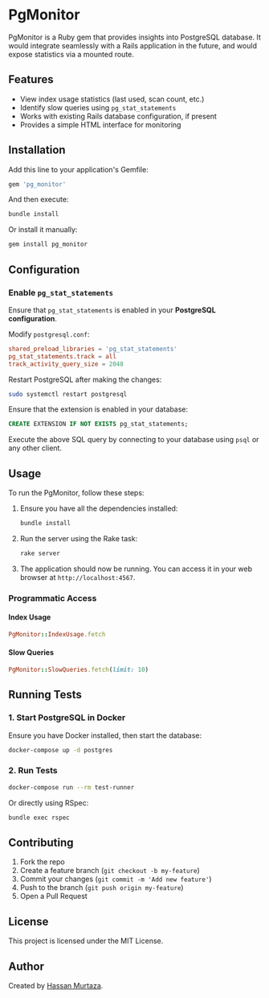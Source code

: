 # PgMonitor

PgMonitor is a Ruby gem that provides insights into PostgreSQL database.
It would integrate seamlessly with a Rails application in the future, and would expose statistics via a mounted route.

## Features

- View index usage statistics (last used, scan count, etc.)
- Identify slow queries using `pg_stat_statements`
- Works with existing Rails database configuration, if present
- Provides a simple HTML interface for monitoring

## Installation

Add this line to your application's Gemfile:

```ruby
gem 'pg_monitor'
```

And then execute:

```sh
bundle install
```

Or install it manually:

```sh
gem install pg_monitor
```

## Configuration

### Enable `pg_stat_statements`

Ensure that `pg_stat_statements` is enabled in your **PostgreSQL configuration**.

Modify `postgresql.conf`:

```conf
shared_preload_libraries = 'pg_stat_statements'
pg_stat_statements.track = all
track_activity_query_size = 2048
```

Restart PostgreSQL after making the changes:

```sh
sudo systemctl restart postgresql
```

Ensure that the extension is enabled in your database:

```sql
CREATE EXTENSION IF NOT EXISTS pg_stat_statements;
```
Execute the above SQL query by connecting to your database using `psql` or any other client.

## Usage

To run the PgMonitor, follow these steps:

1. Ensure you have all the dependencies installed:
    ```sh
    bundle install
    ```

2. Run the server using the Rake task:
    ```sh
    rake server
    ```

3. The application should now be running. You can access it in your web browser at `http://localhost:4567`.

### Programmatic Access

#### **Index Usage**
```ruby
PgMonitor::IndexUsage.fetch
```

#### **Slow Queries**
```ruby
PgMonitor::SlowQueries.fetch(limit: 10)
```

## Running Tests

### **1. Start PostgreSQL in Docker**

Ensure you have Docker installed, then start the database:

```sh
docker-compose up -d postgres
```

### **2. Run Tests**

```sh
docker-compose run --rm test-runner
```

Or directly using RSpec:

```sh
bundle exec rspec
```

## Contributing

1. Fork the repo
2. Create a feature branch (`git checkout -b my-feature`)
3. Commit your changes (`git commit -m 'Add new feature'`)
4. Push to the branch (`git push origin my-feature`)
5. Open a Pull Request

## License

This project is licensed under the MIT License.

## Author
Created by [Hassan Murtaza](https://github.com/hmurtaza7).
